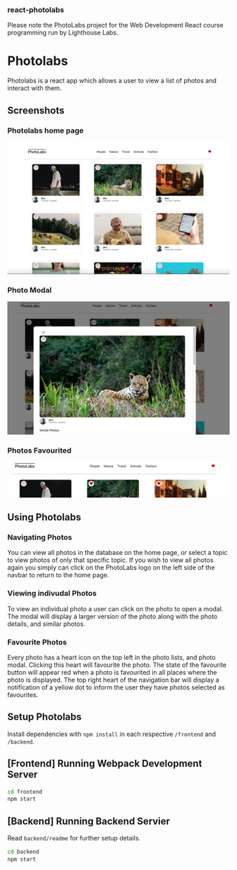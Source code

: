 ### react-photolabs
Please note the PhotoLabs project for the Web Development React course programming run by Lighthouse Labs.

# Photolabs
Photolabs is a react app which allows a user to view a list of photos and interact with them. 

## Screenshots

### Photolabs home page
!["Home Page"](./photolab-home.png)

### Photo Modal
!["Photo Modal"](./photo-modal.png)

### Photos Favourited
!["Photos Favourited](photos-fav.png)

## Using Photolabs

### Navigating Photos
You can view all photos in the database on the home page, or select a topic to view photos of only that specific topic. If you wish to view all photos again you simply can click on the PhotoLabs logo on the left side of the navbar to return to the home page.

### Viewing indivudal Photos
To view an individual photo a user can click on the photo to open a modal. The modal will display a larger version of the photo along with the photo details, and similar photos.

### Favourite Photos
Every photo has a heart icon on the top left in the photo lists, and photo modal. Clicking this heart will favourite the photo. The state of the favourite button will appear red when a photo is favourited in all places where the photo is displayed. The top right heart of the navigation bar will display a notification of a yellow dot to inform the user they have photos selected as favourites.

## Setup Photolabs

Install dependencies with `npm install` in each respective `/frontend` and `/backend`.

## [Frontend] Running Webpack Development Server

```sh
cd frontend
npm start
```

## [Backend] Running Backend Servier

Read `backend/readme` for further setup details.

```sh
cd backend
npm start
```
